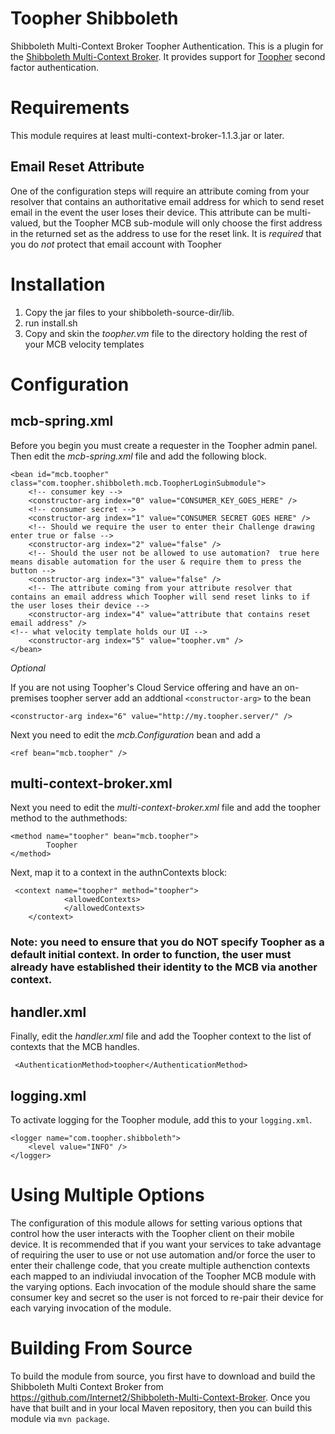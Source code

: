 Toopher Shibboleth
===========

Shibboleth Multi-Context Broker Toopher Authentication.  This is a plugin for the 
[Shibboleth Multi-Context Broker](https://wiki.shibboleth.net/confluence/display/SHIB2/Multi-Context+Broker). 
It provides support for [Toopher](http://www.toopher.com/) second factor authentication.

Requirements
============

This module requires at least multi-context-broker-1.1.3.jar or later.

Email Reset Attribute
--------------------

One of the configuration steps will require an attribute coming from your resolver that contains an authoritative email address
for which to send reset email in the event the user loses their device.  This attribute can be multi-valued, but the Toopher
MCB sub-module will only choose the first address in the returned set as the address to use for the reset link.  It is *required*
that you do *not* protect that email account with Toopher


# Installation
1. Copy the jar files to your shibboleth-source-dir/lib.  
2. run install.sh
3. Copy and skin the *toopher.vm* file to the directory holding the rest of your MCB velocity templates

# Configuration

## mcb-spring.xml

Before you begin you must create a requester in the Toopher admin panel.  Then edit the *mcb-spring.xml* file and add the following block.

    <bean id="mcb.toopher" class="com.toopher.shibboleth.mcb.ToopherLoginSubmodule">
        <!-- consumer key -->
        <constructor-arg index="0" value="CONSUMER_KEY_GOES_HERE" />
        <!-- consumer secret -->
        <constructor-arg index="1" value="CONSUMER SECRET GOES HERE" />
        <!-- Should we require the user to enter their Challenge drawing enter true or false -->
        <constructor-arg index="2" value="false" />
        <!-- Should the user not be allowed to use automation?  true here means disable automation for the user & require them to press the button -->
        <constructor-arg index="3" value="false" />
        <!-- The attribute coming from your attribute resolver that contains an email address which Toopher will send reset links to if 
	the user loses their device -->
        <constructor-arg index="4" value="attribute that contains reset email address" />
	<!-- what velocity template holds our UI -->
        <constructor-arg index="5" value="toopher.vm" />
    </bean>

*Optional* 

If you are not using Toopher's Cloud Service offering and have an on-premises toopher server add an addtional `<constructor-arg>` to the bean

    <constructor-arg index="6" value="http://my.toopher.server/" />


Next you need to edit the *mcb.Configuration* bean and add a 

    <ref bean="mcb.toopher" />

## multi-context-broker.xml

Next you need to edit the *multi-context-broker.xml* file and add the toopher method to the authmethods:

    <method name="toopher" bean="mcb.toopher">
            Toopher
    </method> 

Next, map it to a context in the authnContexts block:

     <context name="toopher" method="toopher">
                <allowedContexts>
                </allowedContexts>
        </context>

### Note: you need to ensure that you do NOT specify Toopher as a default initial context.  In order to function, the user must already have established their identity to the MCB via another context.

## handler.xml

Finally, edit the *handler.xml* file and add the Toopher context to the list of contexts that the MCB handles.

     <AuthenticationMethod>toopher</AuthenticationMethod>

## logging.xml

To activate logging for the Toopher module, add this to your `logging.xml`.

    <logger name="com.toopher.shibboleth">
        <level value="INFO" />
    </logger> 

Using Multiple Options
======================

The configuration of this module allows for setting various options that control how the user interacts with the
Toopher client on their mobile device.  It is recommended that if you want your services to take advantage of requiring
the user to use or not use automation and/or force the user to enter their challenge code, that you create multiple
authenction contexts each mapped to an indiviudal invocation of the Toopher MCB module with the varying options.  Each
invocation of the module should share the same consumer key and secret so the user is not forced to re-pair their device
for each varying invocation of the module.

Building From Source
====================

To build the module from source, you first have to download and build the Shibboleth Multi Context Broker from <https://github.com/Internet2/Shibboleth-Multi-Context-Broker>.  Once you have 
that built and in your local Maven repository, then you can build this module via `mvn package`.

